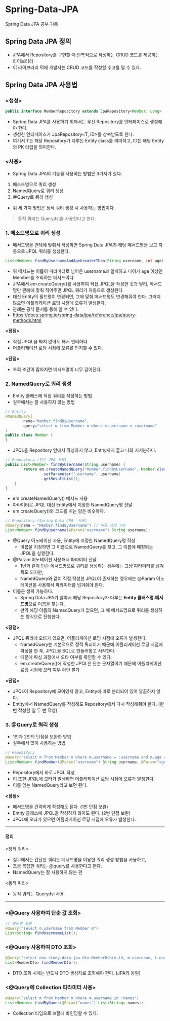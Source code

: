# Spring-Data-JPA
Spring Data JPA 공부 기록


## Spring Data JPA 정의
- JPA에서 Repository를 구현할 때 반복적으로 작성하는 CRUD 코드를 제공하는 라이브러리
- 이 라이브러리 덕에 개발자는 CRUD 코드를 작성할 수고를 덜 수 있다.

## Spring Data JPA 사용법
### <생성>
```java
public interface MemberRepository extends JpaRepository<Member, Long>
```
- Spring Data JPA를 사용하기 위해서는 우선 Repository를 인터페이스로 생성해야 한다.
- 생성한 인터페이스가 JpaRepository<T, ID>를 상속받도록 한다.
- 여기서 T는 해당 Repository가 다루는 Entity class를 의미하고, ID는 해당 Entity의 PK 타입을 의미한다.

### <사용>
- Spring Data JPA의 기능을 사용하는 방법은 3가지가 있다.
1. 메소드명으로 쿼리 생성
2. NamedQuery로 쿼리 생성
3. @Query로 쿼리 생성
- 위 세 가지 방법은 정적 쿼리 생성 시 사용하는 방법이다.
> 동적 쿼리는 Querydsl을 사용한다고 한다.


### 1. 메소드명으로 쿼리 생성
- 메서드명을 관례에 맞춰서 작성하면 Spring Data JPA가 해당 메서드명을 보고 자동으로 JPQL 쿼리를 생성한다.
```java
List<Member> findByUsernameAndAgeGreaterThan(String username, int age);
```
- 위 메서드는 이름이 파라미터로 넘어온 username과 일치하고 나이가 age 이상인 Member를 조회하는 메서드이다.
- JPA에서 em.createQuery()를 사용하여 직접 JPQL을 작성한 것과 달리, 메서드명만 관례에 맞춰 적어주면 JPQL 쿼리가 자동으로 생성된다.
- 대신 Entity의 필드명이 변경되면, 그에 맞춰 메서드명도 변경해줘야 한다. 그러지 않으면 어플리케이션 로딩 시점에 오류가 발생한다.
- 관례는 공식 문서를 통해 알 수 있다.
- https://docs.spring.io/spring-data/jpa/reference/jpa/query-methods.html

**<장점>**
<br>
- 직접 JPQL을 짜지 않아도 돼서 편리하다.
- 어플리케이션 로딩 시점에 오류를 인지할 수 있다.

**<단점>**
<br>
- 조회 조건이 많아지면 메서드명이 너무 길어진다.


### 2. NamedQuery로 쿼리 생성
- Entity 클래스에 직접 쿼리를 작성하는 방법
- 실무에서는 잘 사용하지 않는 방법
```java
// Entity
@NamedQuery(
        name="Member.findByUsername",
        query="select m from Member m where m.username = :username"
)
public class Member {
}
```
- JPQL을 Repository 안에서 작성하지 않고, Entity까지 끌고 나와 지저분하다.
```java
// Repository (단순 JPA 사용)
public List<Member> findByUsername(String username) {
        return em.createNamedQuery("Member.findByUsername", Member.class)
                .setParameter("username", username)
                .getResultList();
    }
}
```
- em.createNamedQuery() 메서드 사용
- 파라미터로 JPQL 대신 Entity에서 지정한 NamedQuery명 전달
- em.createQuery()와 코드를 치는 양은 비슷하다.
```java
// Repository (Spring Data JPA``사용)
@Query(name = "Member.findByUsername") // 이름 생략 가능
List<Member> findByUsername(@Param("username") String username);
```
- @Query 어노테이션 사용, Entity에 지정한 NamedQuery명 작성
  - 이름을 지정하면 그 이름으로 NamedQuery를 찾고, 그 이름에 매칭되는 JPQL을 실행한다.
- @Param 어노테이션 사용해서 파라미터 전달
  - 1번과 같이 단순 메서드명으로 쿼리를 생성하는 경우에는 그냥 파라미터를 넘겨줘도 되지만,
  - NamedQuery와 같이 직접 작성한 JPQL이 존재하는 경우에는 @Param 어노테이션을 사용해서 파라미터를 넘겨줘야 한다.
- 이름은 생략 가능하다.
  - Spring Data JPA가 알아서 해당 Repository가 다루는 **Entity 클래스명.메서드명**으로 이름을 찾는다.
  - 만약 해당 이름의 NamedQuery가 없으면, 그 때 메서드명으로 쿼리를 생성하는 방식으로 진행한다.

**<장점>**
<br>
- JPQL 쿼리에 오타가 있으면, 어플리케이션 로딩 시점에 오류가 발생한다.
  - NamedQuery는 기본적으로 정적 쿼리이기 때문에 어플리케이션 로딩 시점에 파싱을 한 후, JPQL을 SQL로 만들어놓고 시작한다.
  - 때문에 파싱 과정에서 오타 여부를 확인할 수 있다.
  - em.createQuery()에 작성한 JPQL은 단순 문자열이기 때문에 어플리케이션 로딩 시점에 오타 여부 확인 불가

**<단점>**
<br>
- JPQL이 Repository에 모여있지 않고, Entity에 따로 분리되어 있어 깔끔하지 않다.
- Entity에서 NamedQuery를 작성해도 Repository에서 다시 작성해줘야 한다. (한 번 작성할 일 두 번 작성)

### 3. @Query로 쿼리 생성
- 1번과 2번의 단점을 보완한 방법
- 실무에서 많이 사용하는 방법
```java
// Repository
@Query("select m from Member m where m.username = :username and m.age = :age")
List<Member> findMember(@Param("username") String username, @Param("age")
```
- Repository에서 바로 JPQL 작성
- 이 또한 JPQL에 오타가 발생하면 어플리케이션 로딩 시점에 오류가 발생한다.
- 이름 없는 NamedQuery라고 보면 된다.

**<장점>**
<br>
- 메서드명을 간략하게 작성해도 된다. (1번 단점 보완)
- Entity 클래스에 JPQL을 작성하지 않아도 된다. (2번 단점 보완)
- JPQL에 오타가 있으면 어플리케이션 로딩 시점에 오류가 발생한다.
---
#### 정리
<정적 쿼리>
<br>
- 실무에서는 간단한 쿼리는 메서드명을 이용한 쿼리 생성 방법을 사용하고,
- 조금 복잡한 쿼리는 @query를 사용한다고 한다.
- NamedQuery는 잘 사용하지 않는 편

<동적 쿼리>
<br>
- 동적 쿼리는 Querydsl 사용
---
### <@Query 사용하여 단순 값 조회>
```java
// 회원명 조회
@Query("select m.username from Member m")
List<String> findUsernameList();
```
### <@Query 사용하여 DTO 조회>
```java
@Query("select new study.data_jpa.dto.MemberDto(m.id, m.username, t.name) from Member m join m.team t")
List<MemberDto> findMemberDto();
```
- DTO 조회 시에는 반드시 DTO 생성자로 조회해야 한다. (JPA와 동일)

### <@Query에 Collection 파라미터 사용>
```java
@Query("select m from Member m where m.username in :names")
List<Member> findByNames(@Param("names") List<String> names);
```
- Collection 타입으로 in절에 바인딩할 수 있다.
